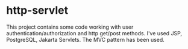 # http-servlet

This project contains some code working with user authentication/authorization and http get/post methods. I've used JSP, PostgreSQL, Jakarta Servlets. The MVC pattern has been used.
